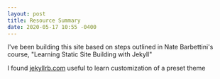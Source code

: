 ```yaml
---
layout: post
title: Resource Summary
date: 2020-05-17 10:55 -0400
---
```

I've been building this site based on steps outlined in Nate Barbettini's course, "Learning Static Site Building with Jekyll"

I found [jekyllrb.com](https://jekyllrb.com/docs/step-by-step/01-setup/) useful to learn customization of a preset theme